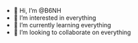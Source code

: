 - 👋 Hi, I’m @B6NH
- 👀 I’m interested in everything
- 🌱 I’m currently learning everything
- 💞️ I’m looking to collaborate on everything

<!---
B6NH/B6NH is a ✨ special ✨ repository because its `README.md` (this file) appears on your GitHub profile.
You can click the Preview link to take a look at your changes.
--->
